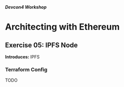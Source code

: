 ***Devcon4 Workshop***
# Architecting with Ethereum
## Exercise 05: IPFS Node

**Introduces:** IPFS

### Terraform Config
TODO
